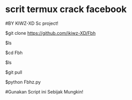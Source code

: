 # scrit termux crack facebook 

#BY KIWZ-XD
Sc project!


$git clone https://github.com/ikiwz-XD/Fbh

$ls

$cd Fbh

$ls

$git pull

$python Fbhz.py






#Gunakan Script ini Sebijak Mungkin!
